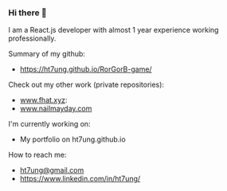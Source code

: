 ### Hi there 👋

I am a React.js developer with almost 1 year experience working professionally. 

Summary of my github:
  - https://ht7ung.github.io/RorGorB-game/

Check out my other work (private repositories):
  - www.fhat.xyz: 
  - www.nailmayday.com
 
I'm currently working on:
  - My portfolio on ht7ung.github.io
 
How to reach me:
  - ht7ung@gmail.com
  - https://www.linkedin.com/in/ht7ung/

  

<!--
**HT7UNG/HT7UNG** is a ✨ _special_ ✨ repository because its `README.md` (this file) appears on your GitHub profile.

Here are some ideas to get you started:

- 🔭 I’m currently working on ...
- 🌱 I’m currently learning ...
- 👯 I’m looking to collaborate on ...
- 🤔 I’m looking for help with ...
- 💬 Ask me about ...
- 📫 How to reach me: ...
- 😄 Pronouns: ...
- ⚡ Fun fact: ...
-->
